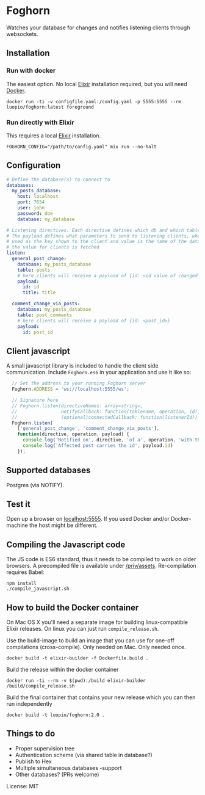 # Foghorn

Watches your database for changes and notifies listening clients through websockets.

## Installation

### Run with docker

The easiest option. No local [Elixir](http://elixir-lang.org/) installation required, but you will need [Docker](https://www.docker.com/products/overview).

```
docker run -ti -v configfile.yaml:/config.yaml -p 5555:5555 --rm luopio/foghorn:latest foreground
```

### Run directly with Elixir

This requires a local [Elixir](http://elixir-lang.org/) installation.

```
FOGHORN_CONFIG="/path/to/config.yaml" mix run --no-halt
```

## Configuration

```yaml
# Define the database(s) to connect to
databases:
  my_posts_database:
    host: localhost
    port: 7654
    user: john
    password: doe
    database: my_database

# Listening directives. Each directive defines which db and which table to listen to.
# The payload defines what parameters to send to listening clients, where the key is
# used as the key shown to the client and value is the name of the database column where
# the value for clients is fetched
listen:
  general_post_change:
    database: my_posts_database
    table: posts
    # here clients will receive a payload of {id: <id value of changed row>, title: <title of changed row>}
    payload:
      id: id
      title: title

  comment_change_via_posts:
    database: my_posts_database
    table: post_comments
    # here clients will receive a payload of {id: <post_id>}
    payload:
      id: post_id  

```

## Client javascript

A small javascript library is included to handle the client side communication. Include `Foghorn.es6` in your
application and use it like so:
```js
  // Set the address to your running Foghorn server
  Foghorn.ADDRESS = 'ws://localhost:5555/ws';

  // Signature here
  // Foghorn.listen(directiveNames: array<string>,
  //                notifyCallback: function(tablename, operation, id),
  //                (optional)connectedCallback: function(listenerId))
  Foghorn.listen(
    ['general_post_change', 'comment_change_via_posts'],
    function(directive, operation, payload) {
      console.log('Notified on', directive, 'of a', operation, 'with the payload', payload);
      console.log('Affected post carries the id', payload.id)
    });
```

## Supported databases

Postgres (via NOTIFY).

## Test it

Open up a browser on [localhost:5555](localhost:5555). If you used Docker and/or Docker-machine
the host might be different.

## Compiling the Javascript code

The JS code is ES6 standard, thus it needs to be compiled to work on older browsers.
A precompiled file is available under [/priv/assets](./priv/assets/). Re-compilation requires Babel:

```
npm install
./compile_javascript.sh
```

## How to build the Docker container

On Mac OS X you'll need a separate image for building linux-compatible Elixir releases. On linux you can just run `compile_release.sh`.

Use the build-image to build an image that you can use for one-off compilations (cross-compile). Only needed on Mac. Only needed once.
```
docker build -t elixir-builder -f Dockerfile.build .
```

Build the release within the docker container
```
docker run -ti --rm -v $(pwd):/build elixir-builder /build/compile_release.sh
```

Build the final container that contains your new release which you can then run independently
```
docker build -t luopio/foghorn:2.0 .
```


## Things to do
- Proper supervision tree
- Authentication scheme (via shared table in database?)
- Publish to Hex
- Multiple simultaneous databases -support
- Other databases? (PRs welcome)


License: MIT
